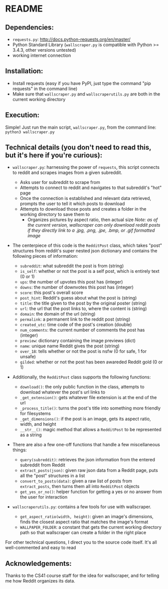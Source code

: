 # README

## Dependencies:
* `requests.py`: http://docs.python-requests.org/en/master/
* Python Standard Library (`wallscraper.py` is compatible with Python >= 3.4.3, other versions untested)
* working internet connection


## Installation:
* Install requests (easy if you have PyPI, just type the command "pip requests" in the command line)
* Make sure that `wallscraper.py` and `wallscraperutils.py` are both in the current working directory


## Execution:
Simple! Just run the main script, `wallscraper.py`, from the command line: `python3 wallscraper.py`


## Technical details (you don't need to read this, but it's here if you're curious):

* `wallscraper.py`: harnessing the power of `requests`, this script connects to reddit and scrapes images from a given subreddit.
    * Asks user for subreddit to scrape from
    * Attempts to connect to reddit and navigates to that subreddit's "hot" page
    * Once the connection is established and relevant data retrieved, prompts the user to tell it which posts to download
    * Attempts to download those posts and creates a folder in the working directory to save them to
        * Organizes pictures by aspect ratio, then actual size
*Note: as of the current version, wallscraper can only download reddit posts if they directly link to a .jpg, .png, .jpe, .bmp, or .gif formatted image* 

* The centerpiece of this code is the `RedditPost` class, which takes "post" structures from reddit's super nested json dictionary and contains the following pieces of information:
    * `subreddit`: what subreddit the post is from (string)
    * `is_self`: whether or not the post is a self post, which is entirely text (0 or 1)
    * `ups`: the number of upvotes this post has (integer)
    * `downs`: the number of downvotes this post has (integer)
    * `score`: this post's overall score
    * `post_hint`: Reddit's guess about what the post is (string)
    * `title`: the title given to the post by the original poster (string)
    * `url`: the url that the post links to, where the content is (string)
    * `domain`: the domain of the url (string)
    * `permalink`: a permanent link to the reddit post (string)
    * `created_utc`: time code of the post's creation (double)
    * `num_comments`: the current number of comments the post has (integer)
    * `preview`: dictionary containing the image previews (dict)
    * `name`: unique name Reddit gives the post (string)
    * `over_18`: tells whether or not the post is nsfw (0 for safe, 1 for unsafe)
    * `gilded`: whether or not the post has been awareded Reddit gold (0 or 1)
* Additionally, the `RedditPost` class supports the following functions:
    * `download()`: the only public function in the class, attempts to download whatever the post's url links to
    * `_get_extension()`: gets whatever file extension is at the end of the url
    * `_process_title()`: turns the post's title into something more friendly for filesystems
    * `_get_dimensions()`: if the post is an image, gets its aspect ratio, width, and height
    * `__str__()`: magic method that allows a `RedditPost` to be represented as a string
* There are also a few one-off functions that handle a few miscellaneous things:
    * `query(subreddit)`: retrieves the json information from the entered subreddit from Reddit
    * `extract_posts(json)`: given raw json data from a Reddit page, puts all the "post" structures in a list
    * `convert_to_posts(data)`: given a raw list of posts from `extract_posts`, then turns them all into `RedditPost` objects
    * `get_yes_or_no()`: helper function for getting a yes or no answer from the user for interaction

* `wallscraperutils.py`: contains a few tools for use with wallscraper.
    * `get_aspect_ratio(width, height)`: given an image's dimensions, finds the closest aspect ratio that matches the image's format
    * `WALLPAPER_FOLDER`: a constant that gets the current working directory path so that wallscraper can create a folder in the right place


For other technical questions, I direct you to the source code itself. It's all well-commented and easy to read

## Acknowledgements:
Thanks to the CS41 course staff for the idea for wallscraper, and for telling me how Reddit organizes its data.
